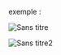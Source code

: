 exemple :

![Sans titre](https://github.com/fk-crafter/app-ideas/assets/127132293/685b4831-f74c-4a3b-8d99-b1f99a68b3ef)

![Sans titre2](https://github.com/fk-crafter/app-ideas/assets/127132293/1d8d4620-556f-457a-adfd-ea2a1da6b209)
